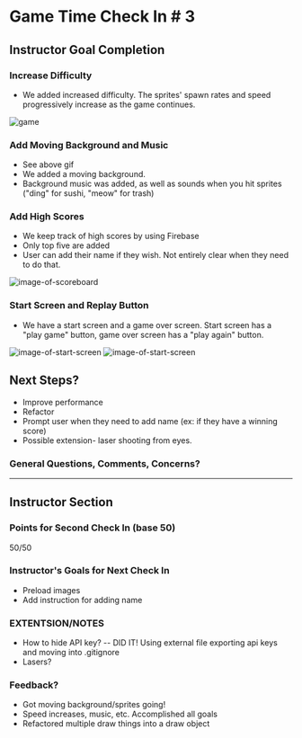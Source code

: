 # Game Time Check In # 3

## Instructor Goal Completion

### Increase Difficulty

  - We added increased difficulty. The sprites' spawn rates and speed progressively increase as the game continues.

  ![game](http://g.recordit.co/Rod7xrRv7S.gif)

### Add Moving Background and Music

- See above gif
- We added a moving background.
- Background music was added, as well as sounds when you hit sprites ("ding" for sushi, "meow" for trash)

### Add High Scores

- We keep track of high scores by using Firebase
- Only top five are added
- User can add their name if they wish. Not entirely clear when they need to do that.

![image-of-scoreboard](images/Scoreboard.png)

### Start Screen and Replay Button
- We have a start screen and a game over screen. Start screen has a "play game" button, game over screen has a "play again" button.

![image-of-start-screen](images/start-screen.png)
![image-of-start-screen](images/game-over.png)

## Next Steps?

- Improve performance
- Refactor
- Prompt user when they need to add name (ex: if they have a winning score)
- Possible extension- laser shooting from eyes.

### General Questions, Comments, Concerns?

-----

## Instructor Section

### Points for Second Check In (base 50)
  50/50

### Instructor's Goals for Next Check In
  - Preload images
  - Add instruction for adding name
  
### EXTENTSION/NOTES
  - How to hide API key?  -- DID IT! Using external file exporting api keys and moving into .gitignore
  - Lasers? 

### Feedback?
  - Got moving background/sprites going!
  - Speed increases, music, etc. Accomplished all goals
  - Refactored multiple draw things into a draw object
